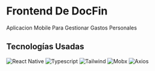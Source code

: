 # Frontend De DocFin
Aplicacion Mobile Para Gestionar Gastos Personales

## Tecnologías Usadas 
![React Native](https://img.shields.io/badge/React_Native-61DAFB?style=for-the-badge&logo=react&logoColor=white) ![Typescript](https://img.shields.io/badge/Typescript-3178C6?style=for-the-badge&logo=typescript&logoColor=white) ![Tailwind](https://img.shields.io/badge/Tailwind-38B2AC?style=for-the-badge&logo=tailwind-css&logoColor=white) ![Mobx](https://img.shields.io/badge/Mobx-FF9955?style=for-the-badge&logo=mobx&logoColor=white) ![Axios](https://img.shields.io/badge/Axios-5A5A5A?style=for-the-badge&logo=axios&logoColor=white)

